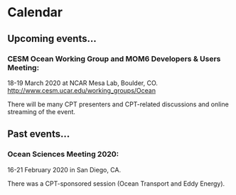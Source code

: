 # Calendar

## Upcoming events...

### CESM Ocean Working Group and MOM6 Developers & Users Meeting:
18-19 March 2020 at NCAR Mesa Lab, Boulder, CO.
http://www.cesm.ucar.edu/working_groups/Ocean

There will be many CPT presenters and CPT-related discussions and online streaming of the event.


## Past events...

### Ocean Sciences Meeting 2020:
16-21 February 2020 in San Diego, CA.

There was a CPT-sponsored session (Ocean Transport and Eddy Energy).
